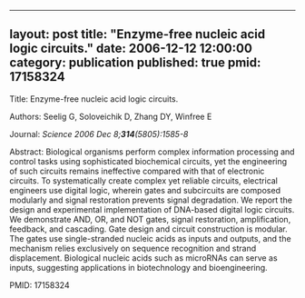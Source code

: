 
---
layout: post
title:  "Enzyme-free nucleic acid logic circuits."
date:   2006-12-12 12:00:00
category:  publication
published: true
pmid: 17158324
---

Title: Enzyme-free nucleic acid logic circuits.

Authors: Seelig G, Soloveichik D, Zhang DY, Winfree E

Journal: *Science 2006 Dec 8;**314**(5805):1585-8*

Abstract: Biological organisms perform complex information processing and control tasks using sophisticated biochemical circuits, yet the engineering of such circuits remains ineffective compared with that of electronic circuits. To systematically create complex yet reliable circuits, electrical engineers use digital logic, wherein gates and subcircuits are composed modularly and signal restoration prevents signal degradation. We report the design and experimental implementation of DNA-based digital logic circuits. We demonstrate AND, OR, and NOT gates, signal restoration, amplification, feedback, and cascading. Gate design and circuit construction is modular. The gates use single-stranded nucleic acids as inputs and outputs, and the mechanism relies exclusively on sequence recognition and strand displacement. Biological nucleic acids such as microRNAs can serve as inputs, suggesting applications in biotechnology and bioengineering.

PMID: 17158324

